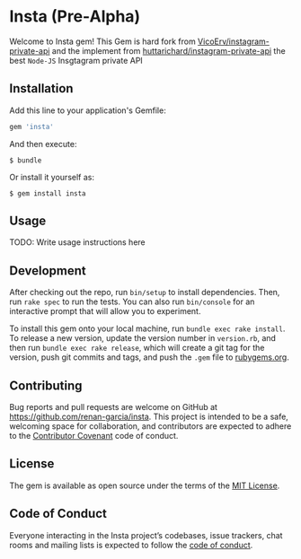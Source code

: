 # Insta (Pre-Alpha)

Welcome to Insta gem! This Gem is hard fork from [VicoErv/instagram-private-api](https://github.com/VicoErv/instagram-private-api) and the implement from [huttarichard/instagram-private-api](https://github.com/huttarichard/instagram-private-api) the best `Node-JS` Insgtagram private API

## Installation

Add this line to your application's Gemfile:

```ruby
gem 'insta'
```

And then execute:

    $ bundle

Or install it yourself as:

    $ gem install insta

## Usage

TODO: Write usage instructions here

## Development

After checking out the repo, run `bin/setup` to install dependencies. Then, run `rake spec` to run the tests. You can also run `bin/console` for an interactive prompt that will allow you to experiment.

To install this gem onto your local machine, run `bundle exec rake install`. To release a new version, update the version number in `version.rb`, and then run `bundle exec rake release`, which will create a git tag for the version, push git commits and tags, and push the `.gem` file to [rubygems.org](https://rubygems.org).

## Contributing

Bug reports and pull requests are welcome on GitHub at https://github.com/renan-garcia/insta. This project is intended to be a safe, welcoming space for collaboration, and contributors are expected to adhere to the [Contributor Covenant](http://contributor-covenant.org) code of conduct.

## License

The gem is available as open source under the terms of the [MIT License](https://opensource.org/licenses/MIT).

## Code of Conduct

Everyone interacting in the Insta project’s codebases, issue trackers, chat rooms and mailing lists is expected to follow the [code of conduct](https://github.com/renan-garcia/insta/blob/master/CODE_OF_CONDUCT.md).
